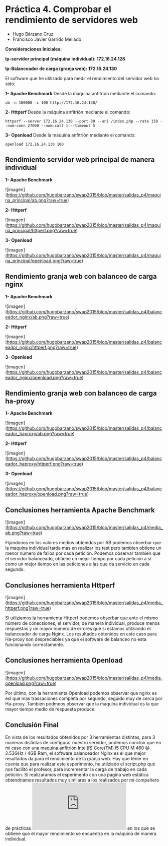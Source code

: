 # Práctica 4. Comprobar el rendimiento de servidores web

- Hugo Bárzano Cruz
- Francisco Javier Garrido Mellado

**Consideraciones Iniciales:** 

**Ip-servidor principal (máquina individual): 172.16.24.128**

**Ip-Balanceador de carga (granja web): 172.16.24.130**

El software que he utilizado para medir el rendimiento del servidor web ha sido:

**1- Apache Benchmark** Desde la máquina anfitrión mediante el comando:

	ab -n 100000 -c 100 http://172.16.24.130/

**2- Httperf** Desde la máquina anfitrión mediante el comando:

	httperf --server 172.16.24.130 --port 80 --uri /index.php --rate 150 --num-conn 27000 --num-call 1 --timeout 5

**3- Openload** Desde la máquina anfitrión mediante el comando:

	openload 172.16.24.130 100


## Rendimiento servidor web principal de manera individual 
 

**1- Apache Benchmark** 

![imagen] (https://github.com/hugobarzano/swap2015/blob/master/salidas_p4/maquina_principal/ab.png?raw=true)

**2- Httperf**

![imagen] (https://github.com/hugobarzano/swap2015/blob/master/salidas_p4/maquina_principal/httperf.png?raw=true)	

**3- Openload**

![imagen] (https://github.com/hugobarzano/swap2015/blob/master/salidas_p4/maquina_principal/openload.png?raw=true)	


## Rendimiento granja web con balanceo de carga nginx

**1- Apache Benchmark** 

![imagen] (https://github.com/hugobarzano/swap2015/blob/master/salidas_p4/balanceador_nginx/ab.png?raw=true)

**2- Httperf** 

![imagen] (https://github.com/hugobarzano/swap2015/blob/master/salidas_p4/balanceador_nginx/httperf.png?raw=true)

**3- Openload**

![imagen] (https://github.com/hugobarzano/swap2015/blob/master/salidas_p4/balanceador_nginx/openload.png?raw=true)

## Rendimiento granja web con balanceo de carga ha-proxy

**1- Apache Benchmark** 

![imagen] (https://github.com/hugobarzano/swap2015/blob/master/salidas_p4/balanceador_haproxy/ab.png?raw=true)

**2- Httperf** 

![imagen] (https://github.com/hugobarzano/swap2015/blob/master/salidas_p4/balanceador_haproxy/httperf.png?raw=true)

**3- Openload**

![imagen] (https://github.com/hugobarzano/swap2015/blob/master/salidas_p4/balanceador_haproxy/openload.png?raw=true)

## Conclusiones herramienta Apache Benchmark 
![imagen] (https://github.com/hugobarzano/swap2015/blob/master/salidas_p4/media_ab.png?raw=true)

Fijandonos en los valores medios obtenidos por AB podemos obserbar que la maquína individual tarda mas en realizar los test pero tambien obtiene un menor numero de fallos por cada petición.
Podemos observar tambien que el servidor balanceado, obtiene un mejor tiempo por cada peticion a si como un mejor tiempo en las peticiones a las que da servicio en cada segundo.
## Conclusiones herramienta  Httperf
![imagen] (https://github.com/hugobarzano/swap2015/blob/master/salidas_p4/media_httperf.png?raw=true)

Si utilziamos la herramienta Httperf podemos obserbar que ante el mismo número de conecsiones, el servidor, de manera individual, produce menos respuestas y un mayor numero de errores que si estamos utilziando el balanceador de carga Nginx. Los resultados obtenidos en este caso para Ha-proxy son despreciables ya que el software de balanceo no esta funcionando correctamente. 
## Conclusiones herramienta Openload    
![imagen] (https://github.com/hugobarzano/swap2015/blob/master/salidas_p4/media_openload.png?raw=true)

Por último, con la herramienta Openload  podemos observar que nginx es esl que mas trassaciones completa por segundo, seguido muy de cerca por Ha-proxy. Tambien podmeos observar que la maquina individual es la que mayor tiempo medio de respuesta produce.

## Conclusión Final
En vista de los resultados obtenidos por 3 herramientas distintas, para 3 maneras distintas de configurar nuestro servidor, podemos concluir que en mi caso con una maquina anfitrión Intel(R) Core(TM) i5 CPU M 460 @ 2.53GHz / 4GB Ram, el software balanceador Nginx es el que mejor resultados da para el rendimiento de la granja web. Hay que tener en cuenta que para realizar este esperimento, he utilziado el script.php que nos facilitó el profesor, para incrementar la carga de trabajo en cada petición. Si realizaramos el esperimento con una pagina web estática obtendriamos resultados muy similares a los realizados por mi compañero de prácticas ![url](https://github.com/javiergarridomellado/SWAP2015/blob/master/practica4/P4_Francisco-Javier-Garrido-Mellado.md) en los que se obtiene que el mayor rendimiento se encuentra en la máquina de manera individual.   


